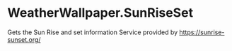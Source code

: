 # WeatherWallpaper.SunRiseSet

Gets the Sun Rise and set information
Service provided by https://sunrise-sunset.org/
